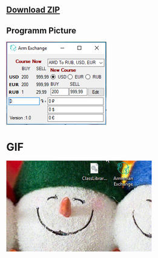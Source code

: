 <p align="Center">
<h2>
  <a href="https://github.com/SurenKhachatryan/Armenian-Exchange-WinForm/raw/master/Armenian_Exchange.exe.zip">Download ZIP</a>
</h2>
</p>

## Programm Picture
![](https://github.com/SurenKhachatryan/Armenian-Exchange-WinForm/blob/master/Armenian%20Exchange.PNG)

# GIF
![](https://github.com/SurenKhachatryan/Armenian-Exchange-WinForm/blob/master/Armenian%20Exchange.gif)
